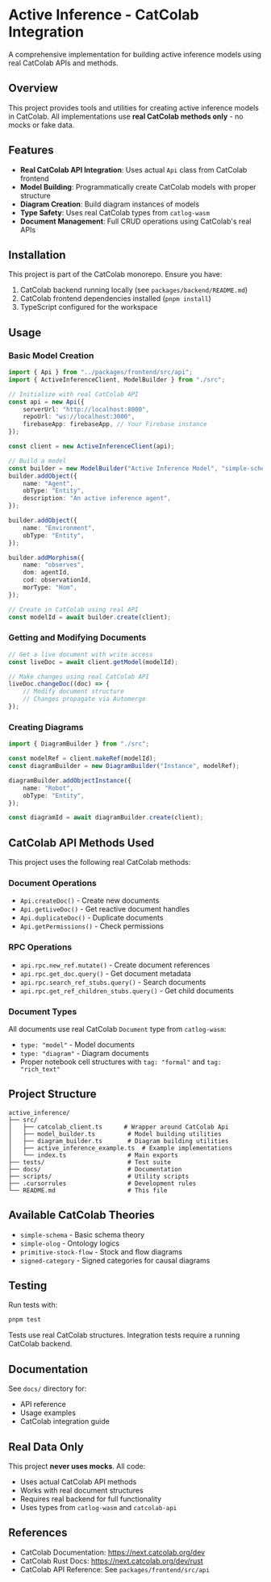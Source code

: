 # Active Inference - CatColab Integration

A comprehensive implementation for building active inference models using real CatColab APIs and methods.

## Overview

This project provides tools and utilities for creating active inference models in CatColab. All implementations use **real CatColab methods only** - no mocks or fake data.

## Features

- **Real CatColab API Integration**: Uses actual `Api` class from CatColab frontend
- **Model Building**: Programmatically create CatColab models with proper structure
- **Diagram Creation**: Build diagram instances of models
- **Type Safety**: Uses real CatColab types from `catlog-wasm`
- **Document Management**: Full CRUD operations using CatColab's real APIs

## Installation

This project is part of the CatColab monorepo. Ensure you have:

1. CatColab backend running locally (see `packages/backend/README.md`)
2. CatColab frontend dependencies installed (`pnpm install`)
3. TypeScript configured for the workspace

## Usage

### Basic Model Creation

```typescript
import { Api } from "../packages/frontend/src/api";
import { ActiveInferenceClient, ModelBuilder } from "./src";

// Initialize with real CatColab API
const api = new Api({
    serverUrl: "http://localhost:8000",
    repoUrl: "ws://localhost:3000",
    firebaseApp: firebaseApp, // Your Firebase instance
});

const client = new ActiveInferenceClient(api);

// Build a model
const builder = new ModelBuilder("Active Inference Model", "simple-schema");
builder.addObject({
    name: "Agent",
    obType: "Entity",
    description: "An active inference agent",
});

builder.addObject({
    name: "Environment",
    obType: "Entity",
});

builder.addMorphism({
    name: "observes",
    dom: agentId,
    cod: observationId,
    morType: "Hom",
});

// Create in CatColab using real API
const modelId = await builder.create(client);
```

### Getting and Modifying Documents

```typescript
// Get a live document with write access
const liveDoc = await client.getModel(modelId);

// Make changes using real CatColab API
liveDoc.changeDoc((doc) => {
    // Modify document structure
    // Changes propagate via Automerge
});
```

### Creating Diagrams

```typescript
import { DiagramBuilder } from "./src";

const modelRef = client.makeRef(modelId);
const diagramBuilder = new DiagramBuilder("Instance", modelRef);

diagramBuilder.addObjectInstance({
    name: "Robot",
    obType: "Entity",
});

const diagramId = await diagramBuilder.create(client);
```

## CatColab API Methods Used

This project uses the following real CatColab methods:

### Document Operations
- `Api.createDoc()` - Create new documents
- `Api.getLiveDoc()` - Get reactive document handles
- `Api.duplicateDoc()` - Duplicate documents
- `Api.getPermissions()` - Check permissions

### RPC Operations
- `api.rpc.new_ref.mutate()` - Create document references
- `api.rpc.get_doc.query()` - Get document metadata
- `api.rpc.search_ref_stubs.query()` - Search documents
- `api.rpc.get_ref_children_stubs.query()` - Get child documents

### Document Types

All documents use real CatColab `Document` type from `catlog-wasm`:
- `type: "model"` - Model documents
- `type: "diagram"` - Diagram documents
- Proper notebook cell structures with `tag: "formal"` and `tag: "rich_text"`

## Project Structure

```
active_inference/
├── src/
│   ├── catcolab_client.ts      # Wrapper around CatColab Api
│   ├── model_builder.ts         # Model building utilities
│   ├── diagram_builder.ts       # Diagram building utilities
│   ├── active_inference_example.ts  # Example implementations
│   └── index.ts                 # Main exports
├── tests/                       # Test suite
├── docs/                        # Documentation
├── scripts/                     # Utility scripts
├── .cursorrules                 # Development rules
└── README.md                    # This file
```

## Available CatColab Theories

- `simple-schema` - Basic schema theory
- `simple-olog` - Ontology logics
- `primitive-stock-flow` - Stock and flow diagrams
- `signed-category` - Signed categories for causal diagrams

## Testing

Run tests with:

```bash
pnpm test
```

Tests use real CatColab structures. Integration tests require a running CatColab backend.

## Documentation

See `docs/` directory for:
- API reference
- Usage examples
- CatColab integration guide

## Real Data Only

This project **never uses mocks**. All code:
- Uses actual CatColab API methods
- Works with real document structures
- Requires real backend for full functionality
- Uses types from `catlog-wasm` and `catcolab-api`

## References

- CatColab Documentation: https://next.catcolab.org/dev
- CatColab Rust Docs: https://next.catcolab.org/dev/rust
- CatColab API Reference: See `packages/frontend/src/api`

